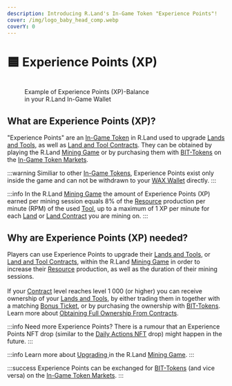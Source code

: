 ```yaml
---
description: Introducing R.Land's In-Game Token "Experience Points"!
cover: /img/logo_baby_head_comp.webp
coverY: 0
---
```


# 🟦 Experience Points (XP)

<figure><img src="/img/XP Balance.PNG" alt="" /><figcaption><p>Example of Experience Points (XP)-Balance <br/>in your R.Land In-Game Wallet</p></figcaption></figure>

## What are Experience Points (XP)?

"Experience Points" are an [In-Game Token](/in-game-token-markets) in R.Land used to upgrade [Lands and Tools](/../nfts/lands-and-tools), as well as [Land and Tool Contracts](/../nfts/land-and-tool-contracts). They can be obtained by playing the R.Land [Mining Game](/../gaming/r.land-mining-game/) or by purchasing them with [BIT-Tokens](/bit-token) on the [In-Game Token Markets](/in-game-token-markets).

:::warning
Similiar to other [In-Game Tokens](./), Experience Points exist only inside the game and can not be withdrawn to your [WAX Wallet](/../essentials/r.land-in-game-wallet-vs.-wax-wallet) directly.
:::

:::info
In the R.Land [Mining Game](/../gaming/r.land-mining-game/) the amount of Experience Points (XP) earned per mining session equals 8% of the [Resource](broken-reference) production per minute (RPM) of the used [Tool](/../nfts/lands-and-tools), up to a maximum of 1 XP per minute for each [Land](broken-reference) or [Land Contract](/../nfts/land-and-tool-contracts) you are mining on.
:::

## Why are Experience Points (XP) needed?

Players can use Experience Points to upgrade their [Lands and Tools](/../nfts/lands-and-tools), or [Land and Tool Contracts](/../nfts/land-and-tool-contracts), within the R.Land [Mining Game](/../gaming/r.land-mining-game/) in order to increase their [Resource](resources-alloy-circuit-pixel-rgas) production, as well as the duration of their mining sessions. \
\
If your [Contract](/../nfts/land-and-tool-contracts) level reaches level 1 000 (or higher) you can receive ownership of your [Lands and Tools](/../nfts/lands-and-tools), by either trading them in together with a matching [Bonus Ticket](/../nfts/tickets.md#land-and-tool-bonus-tickets), or by purchasing the ownership with [BIT-Tokens](/bit-token). Learn more about [Obtaining Full Ownership From Contracts](/../nfts/land-and-tool-contracts.md#obtaining-full-ownership-from-contracts).

:::info
Need more Experience Points? There is a rumour that an Experience Points NFT drop (similar to the [Daily Actions NFT](/../nfts/daily-actions-nfts) drop) might happen in the future.
:::

:::info
Learn more about [Upgrading ](/../gaming/r.land-mining-game/upgrading)in the R.Land [Mining Game](/../gaming/r.land-mining-game/).
:::

:::success
Experience Points can be exchanged for [BIT-Tokens](/bit-token) (and vice versa) on the [In-Game Token Markets](/in-game-token-markets).&#x20;
:::
